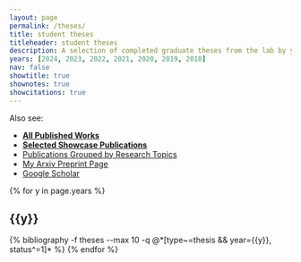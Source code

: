 ```yaml
---
layout: page
permalink: /theses/
title: student theses
titleheader: student theses
description: A selection of completed graduate theses from the lab by year
years: [2024, 2023, 2022, 2021, 2020, 2019, 2018]
nav: false
showtitle: true
shownotes: true
showcitations: true
---
```


Also see:
- **[All Published Works](/publications)**
- **[Selected Showcase Publications](/showcase)**
- [Publications Grouped by Research Topics](/pub-by-topic/)
- [My Arxiv Preprint Page](https://arxiv.org/search/cs?searchtype=author&query=Crowley%2C+M)
- [Google Scholar](https://scholar.google.ca/citations?user=eL_y80EAAAAJ)


<!-- <h2>selected publications</h2> -->
<div class="publications by year">
{% for y in page.years %}
  <h2 class="year">{{y}}</h2>
  {% bibliography -f theses --max 10 -q @*[type~=thesis && year={{y}}, status^=1]* %}
{% endfor %}
</div> 
